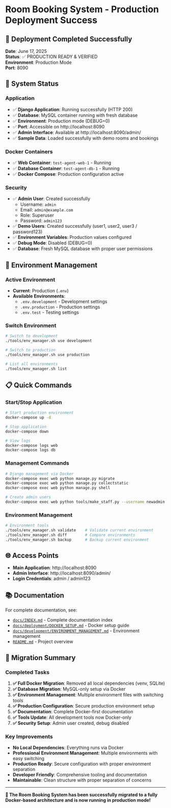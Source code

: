 # Room Booking System - Production Deployment Success

## 🎉 Deployment Completed Successfully

**Date**: June 17, 2025  
**Status**: ✅ PRODUCTION READY & VERIFIED  
**Environment**: Production Mode  
**Port**: 8090  

## 🚀 System Status

### Application
- ✅ **Django Application**: Running successfully (HTTP 200)
- ✅ **Database**: MySQL container running with fresh database
- ✅ **Environment**: Production mode (DEBUG=0)
- ✅ **Port**: Accessible on http://localhost:8090
- ✅ **Admin Interface**: Available at http://localhost:8090/admin/
- ✅ **Sample Data**: Loaded successfully with demo rooms and bookings

### Docker Containers
- ✅ **Web Container**: `test-agent-web-1` - Running
- ✅ **Database Container**: `test-agent-db-1` - Running
- ✅ **Docker Compose**: Production configuration active

### Security
- ✅ **Admin User**: Created successfully
  - Username: `admin`
  - Email: `admin@example.com`
  - Role: Superuser
  - Password: `admin123`
- ✅ **Demo Users**: Created successfully (user1, user2, user3 / password123)
- ✅ **Environment Variables**: Production values configured
- ✅ **Debug Mode**: Disabled (DEBUG=0)
- ✅ **Database**: Fresh MySQL database with proper user permissions

## 🔧 Environment Management

### Active Environment
- **Current**: Production (`.env`)
- **Available Environments**:
  - `.env.development` - Development settings
  - `.env.production` - Production settings  
  - `.env.test` - Testing settings

### Switch Environment
```bash
# Switch to development
./tools/env_manager.sh use development

# Switch to production
./tools/env_manager.sh use production

# List all environments
./tools/env_manager.sh list
```

## 📋 Quick Commands

### Start/Stop Application
```bash
# Start production environment
docker-compose up -d

# Stop application
docker-compose down

# View logs
docker-compose logs web
docker-compose logs db
```

### Management Commands
```bash
# Django management via Docker
docker-compose exec web python manage.py migrate
docker-compose exec web python manage.py collectstatic
docker-compose exec web python manage.py shell

# Create admin users
docker-compose exec web python tools/make_staff.py --username newadmin --email admin@company.com --password securepass --superuser
```

### Environment Management
```bash
# Environment tools
./tools/env_manager.sh validate    # Validate current environment
./tools/env_manager.sh diff        # Compare environments
./tools/env_manager.sh backup      # Backup current environment
```

## 🌐 Access Points

- **Main Application**: http://localhost:8090
- **Admin Interface**: http://localhost:8090/admin/
- **Login Credentials**: admin / admin123

## 📚 Documentation

For complete documentation, see:
- [`docs/INDEX.md`](INDEX.md) - Complete documentation index
- [`docs/deployment/DOCKER_SETUP.md`](deployment/DOCKER_SETUP.md) - Docker setup guide
- [`docs/development/ENVIRONMENT_MANAGEMENT.md`](development/ENVIRONMENT_MANAGEMENT.md) - Environment management
- [`README.md`](../README.md) - Project overview

## 🎯 Migration Summary

### Completed Tasks
1. **✅ Full Docker Migration**: Removed all local dependencies (venv, SQLite)
2. **✅ Database Migration**: MySQL-only setup via Docker
3. **✅ Environment Management**: Multiple environment files with switching tools
4. **✅ Production Configuration**: Secure production environment setup
5. **✅ Documentation**: Complete Docker-first documentation
6. **✅ Tools Update**: All development tools now Docker-only
7. **✅ Security Setup**: Admin user created, debug disabled

### Key Improvements
- **No Local Dependencies**: Everything runs via Docker
- **Professional Environment Management**: Multiple environments with easy switching
- **Production Ready**: Secure configuration with proper environment separation
- **Developer Friendly**: Comprehensive tooling and documentation
- **Maintainable**: Clean structure with proper separation of concerns

---

**🎉 The Room Booking System has been successfully migrated to a fully Docker-based architecture and is now running in production mode!**
